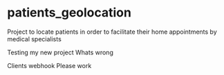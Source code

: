 # patients_geolocation
Project to locate patients in order to facilitate their home appointments by medical specialists

Testing my new project 
Whats wrong

Clients
webhook
Please work


